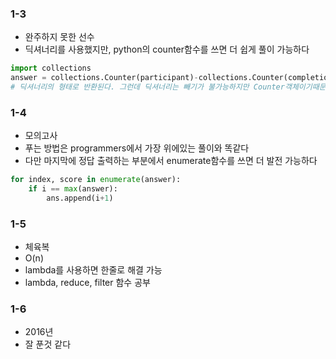 ### 1-3
- 완주하지 못한 선수    
- 딕셔너리를 사용했지만, python의 counter함수를 쓰면 더 쉽게 풀이 가능하다   
```python
import collections
answer = collections.Counter(participant)-collections.Counter(completion)
# 딕셔너리의 형태로 반환된다. 그런데 딕셔너리는 빼기가 불가능하지만 Counter객체이기때문에 빼기 가능하다 
```

### 1-4
- 모의고사   
- 푸는 방법은 programmers에서 가장 위에있는 풀이와 똑같다   
- 다만 마지막에 정답 출력하는 부분에서 enumerate함수를 쓰면 더 발전 가능하다   
```python
for index, score in enumerate(answer):
    if i == max(answer):
        ans.append(i+1)
```

### 1-5
- 체육복   
- O(n)   
- lambda를 사용하면 한줄로 해결 가능   
- lambda, reduce, filter 함수 공부   

### 1-6
- 2016년   
- 잘 푼것 같다   
